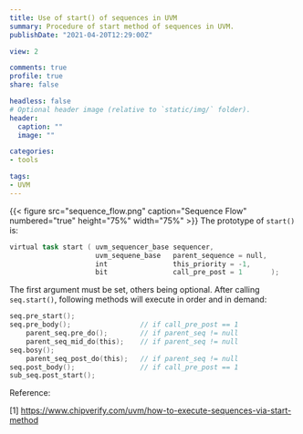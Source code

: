 ```yaml
---
title: Use of start() of sequences in UVM
summary: Procedure of start method of sequences in UVM.
publishDate: "2021-04-20T12:29:00Z"

view: 2

comments: true
profile: true
share: false

headless: false
# Optional header image (relative to `static/img/` folder).
header:
  caption: ""
  image: ""

categories:
- tools

tags:
- UVM
---
```

{{< figure src="sequence_flow.png" caption="Sequence Flow" numbered="true" height="75%" width="75%" >}}
The prototype of `start()` is:

```verilog
virtual task start ( uvm_sequencer_base sequencer,
                     uvm_sequene_base   parent_sequence = null,
                     int                this_priority = -1,
                     bit                call_pre_post = 1       );
```

The first argument must be set, others being optional. After calling `seq.start()`, following methods will execute in order and in demand:

```verilog
seq.pre_start();
seq.pre_body();                 // if call_pre_post == 1
    parent_seq.pre_do();        // if parent_seq != null
    parent_seq_mid_do(this);    // if parent_seq != null
seq.bosy();
    parent_seq_post_do(this);   // if parent_seq != null
seq.post_body();                // if call_pre_post == 1
sub_seq.post_start();
```





Reference:

[1] https://www.chipverify.com/uvm/how-to-execute-sequences-via-start-method
